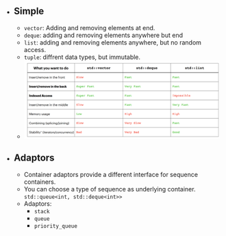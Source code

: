- ## Simple
	- `vector`: Adding and removing elements at end.
	- `deque`: adding and removing elements anywhere but end
	- `list`: adding and removing elements anywhere, but no random access.
	- `tuple`: diffrent data types, but immutable.
	- ![image.png](../assets/image_1660029080972_0.png)
- ## Adaptors
	- Container adaptors provide a different interface for sequence containers.
	- You can choose a type of sequence as underlying container. `std::queue<int, std::deque<int>>`
	- Adaptors:
		- `stack`
		- `queue`
		- `priority_queue`